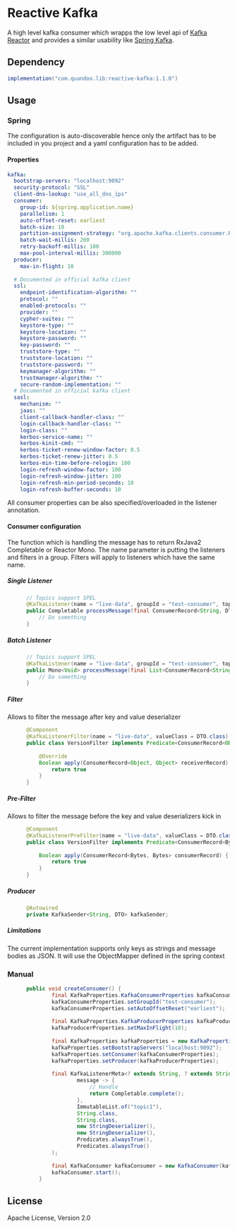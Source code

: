 # Reactive Kafka
A high level kafka consumer which wrapps the low level api of [Kafka Reactor](https://projectreactor.io/docs/kafka/release/reference/)
and provides a similar usability like [Spring Kafka](https://spring.io/projects/spring-kafka).

## Dependency
```gradle
implementation("com.quandoo.lib:reactive-kafka:1.1.0")
```

## Usage

### Spring
The configuration is auto-discoverable hence only the artifact has to be included in you project 
and a yaml configuration has to be added.

#### Properties
```yaml
kafka:
  bootstrap-servers: "localhost:9092"                                                     # Kafka servers
  security-protocol: "SSL"                                                                # Security protocol used (Default: PLAINTEXT)
  client-dns-lookup: "use_all_dns_ips"                                                    # Dns lookup (Default: use_all_dns_ips)
  consumer:
    group-id: ${spring.application.name}                                                  # Kafka groupId
    parallelism: 1                                                                        # How many parallel consumptions (Default: 1)
    auto-offset-reset: earliest                                                           # Offset reset (Default: latest)
    batch-size: 10                                                                        # Max batch size (Default: 10)
    partition-assignment-strategy: "org.apache.kafka.clients.consumer.RangeAssignor"      # How to assign partitions (Default: org.apache.kafka.clients.consumer.RangeAssignor)
    batch-wait-millis: 200                                                                # Max waiting time until processing happens if the size wasn't matched (Default: 200)
    retry-backoff-millis: 100                                                             # How long to backoff until retrying again (Default: 100)
    max-pool-interval-millis: 300000                                                      # Max interval between 2 pools (Default: 300000)
  producer:
    max-in-flight: 10                                                                     # Max number of message un-ackd
  
  # Documented in official kafka client
  ssl:
    endpoint-identification-algorithm: ""
    protocol: ""
    enabled-protocols: ""
    provider: ""
    cypher-suites: ""
    keystore-type: ""
    keystore-location: ""
    keystore-password: ""
    key-password: ""
    truststore-type: ""
    truststore-location: ""
    truststore-password: ""
    keymanager-algorithm: ""
    trustmanager-algorithm: ""
    secure-random-implementation: ""
  # Documented in official kafka client
  sasl:
    mechanism: ""
    jaas: ""
    client-callback-handler-class: ""
    login-callback-handler-class: ""
    login-class: ""
    kerbos-service-name: ""
    kerbos-kinit-cmd: ""
    kerbos-ticket-renew-window-factor: 0.5
    kerbos-ticket-renew-jitter: 0.5
    kerbos-min-time-before-relogin: 100
    login-refresh-window-factor: 100
    login-refresh-window-jitter: 100
    login-refresh-min-period-seconds: 10
    login-refresh-buffer-seconds: 10
```

All consumer properties can be also specified/overloaded in the listener annotation.

#### Consumer configuration
The function which is handling the message has to return RxJava2 Completable or Reactor Mono<Void>.
The name parameter is putting the listeners and filters in a group. Filters will apply to listeners which have the same name.

##### Single Listener 
```java
      // Topics support SPEL
      @KafkaListener(name = "live-data", groupId = "test-consumer", topics = {"topic1", "topic2"}, valueType = DTO.class)
      public Completable processMessage(final ConsumerRecord<String, DTO> message) {
          // Do something
      }
```

##### Batch Listener 
```java
      // Topics support SPEL
      @KafkaListener(name = "live-data", groupId = "test-consumer", topics = {"topic1", "topic2"}, valueType = DTO.class)
      public Mono<Void> processMessage(final List<ConsumerRecord<String, DTO>> messages) {
          // Do something
      }
```

##### Filter
Allows to filter the message after key and value deserializer
```java
      @Component
      @KafkaListenerFilter(name = "live-data", valueClass = DTO.class)
      public class VersionFilter implements Predicate<ConsumerRecord<Object, Object>> {
      
          @Override
          Boolean apply(ConsumerRecord<Object, Object> receiverRecord) {
              return true
          }
      }
```

##### Pre-Filter
Allows to filter the message before the key and value deserializers kick in
```java
      @Component
      @KafkaListenerPreFilter(name = "live-data", valueClass = DTO.class)
      public class VersionFilter implements Predicate<ConsumerRecord<Bytes, Bytes>> {
      
          Boolean apply(ConsumerRecord<Bytes, Bytes> consumerRecord) {
              return true
          }
      }
```

##### Producer
```java
      @Autowired
      private KafkaSender<String, DTO> kafkaSender;
```

##### Limitations
The current implementation supports only keys as strings and message bodies as JSON. 
It will use the ObjectMapper defined in the spring context  

### Manual
```java
      public void createConsumer() {
              final KafkaProperties.KafkaConsumerProperties kafkaConsumerProperties = new KafkaProperties.KafkaConsumerProperties();
              kafkaConsumerProperties.setGroupId("test-consumer");
              kafkaConsumerProperties.setAutoOffsetReset("earliest");
      
              final KafkaProperties.KafkaProducerProperties kafkaProducerProperties = new KafkaProperties.KafkaProducerProperties();
              kafkaProducerProperties.setMaxInFlight(10);
      
              final KafkaProperties kafkaProperties = new KafkaProperties();
              kafkaProperties.setBootstrapServers("localhost:9092");
              kafkaProperties.setConsumer(kafkaConsumerProperties);
              kafkaProperties.setProducer(kafkaProducerProperties);
      
              final KafkaListenerMeta<? extends String, ? extends String> kafkaListenerMeta = new KafkaListenerMeta(
                      message -> {
                          // Handle
                          return Completable.complete();
                      },
                      ImmutableList.of("topic1"),
                      String.class,
                      String.class,
                      new StringDeserializer(),
                      new StringDeserializer(),
                      Predicates.alwaysTrue(),
                      Predicates.alwaysTrue()
              );
      
              final KafkaConsumer kafkaConsumer = new KafkaConsumer(kafkaProperties, ImmutableList.of(kafkaListenerMeta));
              kafkaConsumer.start();
          }
```

## License
Apache License, Version 2.0

